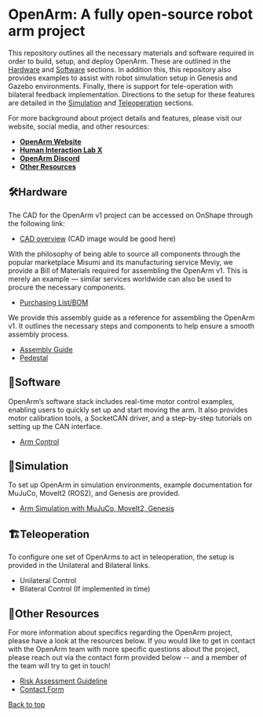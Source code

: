 # OpenArm: A fully open-source robot arm project

This repository outlines all the necessary materials and software required in order to build, setup, and deploy OpenArm. These are outlined in the [Hardware](#Hardware) and [Software](#Software) sections. In addition this, this repository also provides examples to assist with robot simulation setup in Genesis and Gazebo environments. Finally, there is support for tele-operation with bilateral feedback implementation. Directions to the setup for these features are detailed in the [Simulation](#Simulation) and [Teleoperation](#Teleoperation) sections.

For more background about project details and features, please visit our website, social media, and other resources:
- [**OpenArm Website**](https://www.notion.so/reazon-research/OpenArm-113446ca7f73805fa06cd8d24315122b)
- [**Human Interaction Lab X**](https://x.com/reazonhilab)
- [**OpenArm Discord**](https://discord.gg/K6kmFzXagm)
- [**Other Resources**](#Other-Resources)

## 🛠️Hardware

The CAD for the OpenArm v1 project can be accessed on OnShape through the following link: 
- [CAD overview]()
(CAD image would be good here)

With the philosophy of being able to source all components through the popular marketplace Misumi and its manufacturing service Meviy, we provide a Bill of Materials required for assembling the OpenArm v1. This is merely an example — similar services worldwide can also be used to procure the necessary components.
- [Purchasing List/BOM](https://docs.google.com/spreadsheets/d/10wI58rFytYfibKpOzmfWOQUBK5YGNwlppUtHooCTtds/edit?usp=sharing)

We provide this assembly guide as a reference for assembling the OpenArm v1. It outlines the necessary steps and components to help ensure a smooth assembly process.
- [Assembly Guide](https://docs.google.com/presentation/d/1dnI2y_ZBW3xklD3-P3SxRs0a9OQ9p0kbQuDdB3iYupA/edit?usp=sharing)
- [Pedestal]()

## 💾Software
OpenArm’s software stack includes real-time motor control examples, enabling users to quickly set up and start moving the arm. It also provides motor calibration tools, a SocketCAN driver, and a step-by-step tutorials on setting up the CAN interface.
- [Arm Control](https://github.com/reazon-research/OpenArm/tree/main/software/arm_control)

## 🤖Simulation
To set up OpenArm in simulation environments, example documentation for MuJuCo, MoveIt2 (ROS2), and Genesis are provided.

- [Arm Simulation with MuJuCo, MoveIt2, Genesis](https://github.com/reazon-research/openarm-simulation)


## 🏗️Teleoperation
To configure one set of OpenArms to act in teleoperation, the setup is provided in the Unilateral and Bilateral links.
- Unilateral Control
- Bilateral Control (If implemented in time)

## 📠Other Resources
For more information about specifics regarding the OpenArm project, please have a look at the resources below. If you would like to get in contact with the OpenArm team with more specific questions about the project, please reach out via the contact form provided below -- and a member of the team will try to get in touch!
- [Risk Assessment Guideline](https://docs.google.com/spreadsheets/d/11ayqCXhusLvExf8lalkxcZMikRYgav0Hl6p7CVpsXZ8/edit?usp=sharing)
- [Contact Form](https://docs.google.com/forms/d/1-DqBzrOTIMFM3dSJOjPv4SFSkTH1apxgg4zkGXR9C_4/edit)

<a href="#top">Back to top</a>
